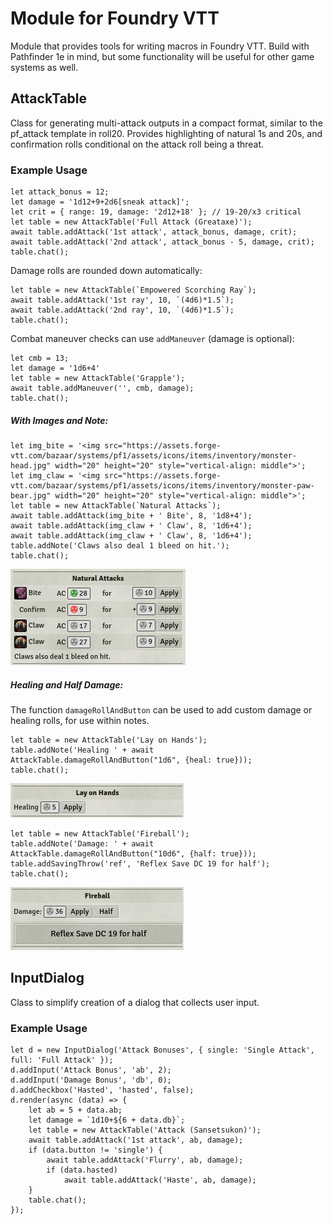 # Module for Foundry VTT

Module that provides tools for writing macros in Foundry VTT.
Build with Pathfinder 1e in mind, but some functionality will be useful for other game systems as well.

## AttackTable

Class for generating multi-attack outputs in a compact format, similar to the pf_attack template in roll20.
Provides highlighting of natural 1s and 20s, and confirmation rolls conditional on the attack roll being a threat.

### Example Usage

    let attack_bonus = 12;
    let damage = '1d12+9+2d6[sneak attack]';
    let crit = { range: 19, damage: '2d12+18' }; // 19-20/x3 critical
    let table = new AttackTable('Full Attack (Greataxe)');
    await table.addAttack('1st attack', attack_bonus, damage, crit);
    await table.addAttack('2nd attack', attack_bonus - 5, damage, crit);
    table.chat();

Damage rolls are rounded down automatically:

    let table = new AttackTable(`Empowered Scorching Ray`);
    await table.addAttack('1st ray', 10, `(4d6)*1.5`);
    await table.addAttack('2nd ray', 10, `(4d6)*1.5`);
    table.chat();

Combat maneuver checks can use `addManeuver` (damage is optional):

    let cmb = 13;
    let damage = '1d6+4'
    let table = new AttackTable('Grapple');
    await table.addManeuver('', cmb, damage);
    table.chat();

##### With Images and Note:

    let img_bite = '<img src="https://assets.forge-vtt.com/bazaar/systems/pf1/assets/icons/items/inventory/monster-head.jpg" width="20" height="20" style="vertical-align: middle">';
    let img_claw = '<img src="https://assets.forge-vtt.com/bazaar/systems/pf1/assets/icons/items/inventory/monster-paw-bear.jpg" width="20" height="20" style="vertical-align: middle">';
    let table = new AttackTable(`Natural Attacks`);
    await table.addAttack(img_bite + ' Bite', 8, '1d8+4');
    await table.addAttack(img_claw + ' Claw', 8, '1d6+4');
    await table.addAttack(img_claw + ' Claw', 8, '1d6+4');
    table.addNote('Claws also deal 1 bleed on hit.');
    table.chat();

<img src="./img/natural_attacks.png">

##### Healing and Half Damage:

The function `damageRollAndButton` can be used to add custom damage or healing rolls, for use within notes.

    let table = new AttackTable('Lay on Hands');
    table.addNote('Healing ' + await AttackTable.damageRollAndButton("1d6", {heal: true}));
    table.chat();

<img src="./img/healing.png">

    let table = new AttackTable('Fireball');
    table.addNote('Damage: ' + await AttackTable.damageRollAndButton("10d6", {half: true}));
    table.addSavingThrow('ref', 'Reflex Save DC 19 for half');
    table.chat();

<img src="./img/apply_half.png">

## InputDialog

Class to simplify creation of a dialog that collects user input.

### Example Usage

    let d = new InputDialog('Attack Bonuses', { single: 'Single Attack', full: 'Full Attack' });
    d.addInput('Attack Bonus', 'ab', 2);
    d.addInput('Damage Bonus', 'db', 0);
    d.addCheckbox('Hasted', 'hasted', false);
    d.render(async (data) => {
        let ab = 5 + data.ab;
        let damage = `1d10+${6 + data.db}`;
        let table = new AttackTable('Attack (Sansetsukon)');
        await table.addAttack('1st attack', ab, damage);
        if (data.button != 'single') {
            await table.addAttack('Flurry', ab, damage);
            if (data.hasted)
                await table.addAttack('Haste', ab, damage);
        }
        table.chat();
    });
